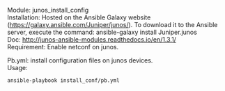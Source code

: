 Module: junos_install_config  
Installation: Hosted on the Ansible Galaxy website (https://galaxy.ansible.com/Juniper/junos/). To download it to the Ansible server, execute the command: ansible-galaxy install Juniper.junos  
Doc: http://junos-ansible-modules.readthedocs.io/en/1.3.1/  
Requirement: Enable netconf on junos.   

Pb.yml: install configuration files on junos devices.  
Usage:  
```
ansible-playbook install_conf/pb.yml  
```

